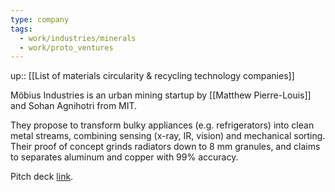 ```yaml
---
type: company
tags:
  - work/industries/minerals
  - work/proto_ventures
---
```

up:: [[List of materials circularity & recycling technology companies]]

Möbius Industries is an urban mining startup by [[Matthew Pierre-Louis]] and Sohan Agnihotri from MIT.

They propose to transform bulky appliances (e.g. refrigerators) into clean metal streams, combining sensing (x-ray, IR, vision) and mechanical sorting. Their proof of concept grinds radiators down to 8 mm granules, and claims to separates aluminum and copper with 99% accuracy.

Pitch deck [link](https://pitch.com/v/investor-deck-xrsg3w/cfb30d41-4ab8-4e9e-8901-7070f1638d2c).